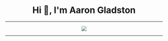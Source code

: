 <h1 align="center">Hi 👋, I'm Aaron Gladston</h1>

---

<div align="center">
  <img src="https://github-readme-stats.vercel.app/api?username=AaronGladston&show_icons=true&theme=blue-green" />
  <br />
</div>

---

<!--
**AaronGladston/AaronGladston** is a ✨ _special_ ✨ repository because its `README.md` (this file) appears on your GitHub profile.

Here are some ideas to get you started:

- 🔭 I’m currently working on ...
- 🌱 I’m currently learning ...
- 👯 I’m looking to collaborate on ...
- 🤔 I’m looking for help with ...
- 💬 Ask me about ...
- 📫 How to reach me: ...
- 😄 Pronouns: ...
- ⚡ Fun fact: ...
-->
